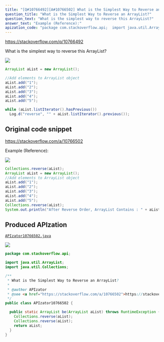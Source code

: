 ```yaml
---
title: "[Q#10766492][A#10766502] What is the Simplest Way to Reverse an ArrayList?"
question_title: "What is the Simplest Way to Reverse an ArrayList?"
question_text: "What is the simplest way to reverse this ArrayList?"
answer_text: "Example (Reference):"
apization_code: "package com.stackoverflow.api;  import java.util.ArrayList; import java.util.Collections;  /**  * What is the Simplest Way to Reverse an ArrayList?  *  * @author APIzator  * @see <a href=\"https://stackoverflow.com/a/10766502\">https://stackoverflow.com/a/10766502</a>  */ public class APIzator10766502 {    public static ArrayList be(ArrayList aList) throws RuntimeException {     Collections.reverse(aList);     Collections.reverse(aList);     return aList;   } }"
---
```


https://stackoverflow.com/q/10766492

What is the simplest way to reverse this ArrayList?


<div class="code-logo"><img src="/stackoverflow.png" /></div>

```java
ArrayList aList = new ArrayList();

//Add elements to ArrayList object
aList.add("1");
aList.add("2");
aList.add("3");
aList.add("4");
aList.add("5");

while (aList.listIterator().hasPrevious())
  Log.d("reverse", "" + aList.listIterator().previous());
```


## Original code snippet

https://stackoverflow.com/a/10766502

Example (Reference):

<div class="code-logo"><img src="/stackoverflow.png" /></div>

```java
Collections.reverse(aList);
ArrayList aList = new ArrayList();
//Add elements to ArrayList object
aList.add("1");
aList.add("2");
aList.add("3");
aList.add("4");
aList.add("5");
Collections.reverse(aList);
System.out.println("After Reverse Order, ArrayList Contains : " + aList);
```

## Produced APIzation

[`APIzator10766502.java`](https://github.com/pasqualesalza/apization-temp-data/raw/master/search/APIzator10766502.java)

<div class="code-logo"><img src="/apizator.png" /></div>

```java
package com.stackoverflow.api;

import java.util.ArrayList;
import java.util.Collections;

/**
 * What is the Simplest Way to Reverse an ArrayList?
 *
 * @author APIzator
 * @see <a href="https://stackoverflow.com/a/10766502">https://stackoverflow.com/a/10766502</a>
 */
public class APIzator10766502 {

  public static ArrayList be(ArrayList aList) throws RuntimeException {
    Collections.reverse(aList);
    Collections.reverse(aList);
    return aList;
  }
}

```